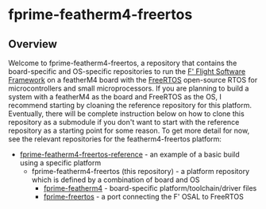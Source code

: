 # fprime-featherm4-freertos

## Overview

Welcome to fprime-featherm4-freertos, a repository that contains the board-specific and OS-specific repositories to run the <a href="https://fprime.jpl.nasa.gov/">F' Flight Software Framework</a> on a featherM4 board with the <a href="https://www.freertos.org/">FreeRTOS</a> open-source RTOS for microcontrollers and small microprocessors. If you are planning to build a system with a featherM4 as the board and FreeRTOS as the OS, I recommend starting by cloaning the reference repository for this platform. Eventually, there will be complete instruction below on how to clone this repository as a submodule if you don't want to start with the reference repository as a starting point for some reason. To get more detail for now, see the relevant repositories for the featherm4-freertos platform:

- <a href=https://github.com/laboratory10/fprime-featherm4-freertos-reference>fprime-featherm4-freertos-reference</a> - an example of a basic build using a specific platform
    - fprime-featherm4-freertos (this repository) - a platform repository which is defined by a combination of board and OS
        - <a href=https://github.com/laboratory10/fprime-featherm4>fprime-featherm4</a> - board-specific platform/toolchain/driver files
        - <a href=https://github.com/laboratory10/fprime-freertos>fprime-freertos</a> - a port connecting the F' OSAL to FreeRTOS
 


